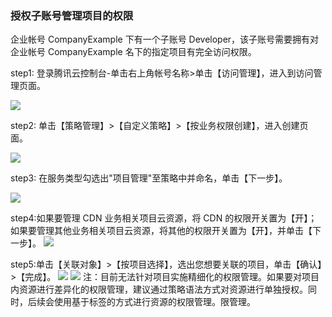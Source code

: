 ### 授权子账号管理项目的权限

企业帐号 CompanyExample 下有一个子账号 Developer，该子账号需要拥有对企业帐号 CompanyExample 名下的指定项目有完全访问权限。

step1: 登录腾讯云控制台-单击右上角帐号名称>单击【访问管理】，进入到访问管理页面。

![](https://mc.qcloudimg.com/static/img/70f40a3945e8491f98bad1e86bb13add/ff+%281%29.png)

step2: 单击【策略管理】>【自定义策略】>【按业务权限创建】，进入创建页面。

![](https://mc.qcloudimg.com/static/img/33495c7cc0cf33b0c1c63784b0ab475b/image.png)
	
step3: 在服务类型勾选出"项目管理"至策略中并命名，单击【下一步】。

![](https://mc.qcloudimg.com/static/img/3dd92d1bd3ac368fa5930eff581aafed/image.png)	

step4:如果要管理 CDN 业务相关项目云资源，将 CDN 的权限开关置为【开】；如果要管理其他业务相关项目云资源，将其他的权限开关置为【开】，并单击【下一步】。
![](https://mc.qcloudimg.com/static/img/a8268e994ab28579b349ebed30c7bd6b/image.png)

step5:单击【关联对象】>【按项目选择】，选出您想要关联的项目，单击【确认】>【完成】。
![](https://mc.qcloudimg.com/static/img/c0183aa50001903ad78a3dcaad83b979/image.png)
![](https://mc.qcloudimg.com/static/img/01eca4c499c0a14560ee60c51545c382/image.png)
注：目前无法针对项目实施精细化的权限管理。如果要对项目内资源进行差异化的权限管理，建议通过策略语法方式对资源进行单独授权。同时，后续会使用基于标签的方式进行资源的权限管理。限管理。
